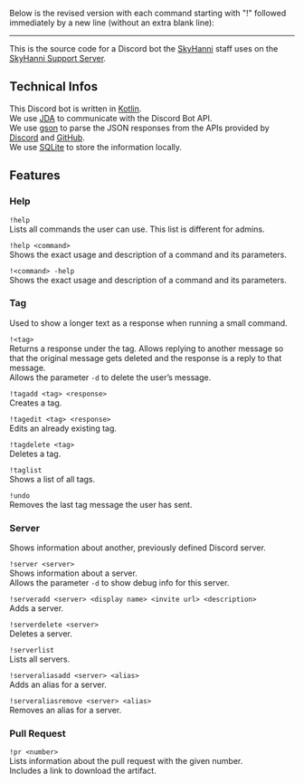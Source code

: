 Below is the revised version with each command starting with "!" followed immediately by a new line (without an extra blank line):

---

This is the source code for a Discord bot the [SkyHanni](https://github.com/hannibal002/SkyHanni) staff uses on the [SkyHanni Support Server](https://discord.gg/skyhanni-997079228510117908).

## Technical Infos
This Discord bot is written in [Kotlin](https://kotlinlang.org/).  
We use [JDA](https://github.com/discord-jda/JDA) to communicate with the Discord Bot API.  
We use [gson](https://github.com/google/gson) to parse the JSON responses from the APIs provided by [Discord](https://discord.com/developers/docs/intro) and [GitHub](https://docs.github.com/en/rest).  
We use [SQLite](https://www.sqlite.org/index.html) to store the information locally.

## Features

### Help

`!help`  
Lists all commands the user can use. This list is different for admins.

`!help <command>`  
Shows the exact usage and description of a command and its parameters.  

`!<command> -help`  
Shows the exact usage and description of a command and its parameters.

### Tag

Used to show a longer text as a response when running a small command.  

`!<tag>`  
Returns a response under the tag. Allows replying to another message so that the original message gets deleted and the response is a reply to that message.  
Allows the parameter `-d` to delete the user’s message.

`!tagadd <tag> <response>`  
Creates a tag.  

`!tagedit <tag> <response>`  
Edits an already existing tag.  

`!tagdelete <tag>`  
Deletes a tag.  

`!taglist`  
Shows a list of all tags.  

`!undo`  
Removes the last tag message the user has sent.

### Server

Shows information about another, previously defined Discord server.  

`!server <server>`  
Shows information about a server.  
Allows the parameter `-d` to show debug info for this server.  

`!serveradd <server> <display name> <invite url> <description>`  
Adds a server.  

`!serverdelete <server>`  
Deletes a server.  

`!serverlist`  
Lists all servers.  

`!serveraliasadd <server> <alias>`  
Adds an alias for a server.  

`!serveraliasremove <server> <alias>`  
Removes an alias for a server.

### Pull Request

`!pr <number>`  
Lists information about the pull request with the given number.  
Includes a link to download the artifact.